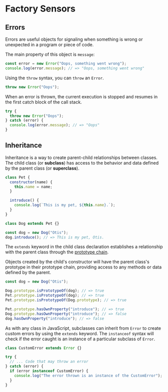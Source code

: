 # Factory Sensors

## Errors

Errors are useful objects for signaling when something is wrong or unexpected in a program or piece of code.

The main property of this object is `message`:

```js
const error = new Error("Oops, something went wrong");
console.log(error.message); // => "Oops, something went wrong"
```

Using the `throw` syntax, you can `throw` an `Error`.

```js
throw new Error("Oops");
```

When an error is thrown, the current execution is stopped and resumes in the first catch block of the call stack.

```js
try {
  throw new Error("Oops");
} catch (error) {
  console.log(error.message); // => "Oops"
}
```

## Inheritance

Inheritance is a way to create parent-child relationships between classes. The child class (or **subclass**) has access to the behavior and data defined by the parent class (or **superclass**).

```js
class Pet {
  constructor(name) {
    this.name = name;
  }

  introduce() {
    console.log(`This is my pet, ${this.name}.`);
  }
}

class Dog extends Pet {}

const dog = new Dog("Otis");
dog.introduce(); // => This is my pet, Otis.
```

The `extends` keyword in the child class declaration establishes a relationship with the parent class through the [prototype chain](https://developer.mozilla.org/en-US/docs/Web/JavaScript/Inheritance_and_the_prototype_chain).

Objects created by the child's constructor will have the parent class's prototype in their prototype chain, providing access to any methods or data defined by the parent.

```js
const dog = new Dog("Otis");

Dog.prototype.isPrototypeOf(dog); // => true
Pet.prototype.isPrototypeOf(dog); // => true
Pet.prototype.isPrototypeOf(Dog.prototype); // => true

Pet.prototype.hasOwnProperty("introduce"); // => true
Dog.prototype.hasOwnProperty("introduce"); // => false
dog.hasOwnProperty("introduce"); // => false
```

As with any class in JavaScript, subclasses can inherit from `Error` to create custom errors by using the `extends` keyword. The `instanceof` syntax will check if the error caught is an instance of a particular subclass of `Error`.

```js
class CustomError extends Error {}

try {
  // ... Code that may throw an error
} catch (error) {
  if (error instanceof CustomError) {
    console.log("The error thrown is an instance of the CustomError");
  }
}
```
